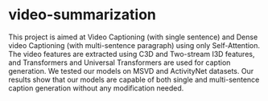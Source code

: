 # video-summarization

This project is aimed at Video Captioning (with single sentence) and Dense video Captioning (with multi-sentence paragraph) using only Self-Attention. The video features are extracted using C3D and Two-stream I3D features, and Transformers and Universal Transformers are used for caption generation. We tested our models on MSVD and ActivityNet datasets. Our results show that our models are capable of both single and multi-sentence caption generation without any modification needed. 
